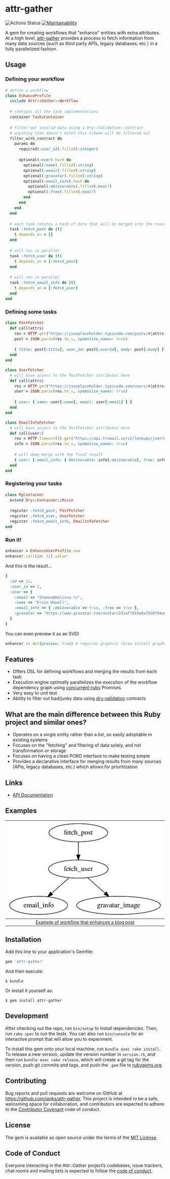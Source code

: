 # attr-gather

![Actions Status](https://github.com/ianks/attr-gather/workflows/Build%20+%20Test%20+%20Lint/badge.svg)
[![Maintainability](https://api.codeclimate.com/v1/badges/b825a3bc37ad6a76e005/maintainability)](https://codeclimate.com/github/ianks/attr-gather/maintainability)

A gem for creating workflows that "enhance" entities with extra attributes. At a high level, [attr-gather](https://github.com/ianks/attr-gather) provides a process to fetch information from many data sources (such as third party APIs, legacy databases, etc.) in a fully parallelized fashion.

## Usage

### Defining your workflow

```ruby
# define a workflow
class EnhanceProfile
  include Attr::Gather::Workflow

  # contains all the task implementations
  container TasksContainer

  # filter out invalid data using a Dry::Validation::Contract
  # anything that doesn't match this schema will be filtered out
  filter_with_contract do
    params do
      required(:user_id).filled(:integer)

      optional(:user).hash do
        optional(:name).filled(:string)
        optional(:email).filled(:string)
        optional(:gravatar).filled(:string)
        optional(:email_info).hash do
          optional(:deliverable).filled(:bool?)
          optional(:free).filled(:bool?)
        end
      end
    end
  end

  # each task returns a hash of data that will be merged into the result
  task :fetch_post do |t|
    t.depends_on = []
  end

  # will run in parallel
  task :fetch_user do |t|
    t.depends_on = [:fetch_post]
  end

  # will run in parallel
  task :fetch_email_info do |t|
    t.depends_on = [:fetch_user]
  end
end
```

### Defining some tasks

```ruby
class PostFetcher
  def call(attrs)
    res = HTTP.get("https://jsonplaceholder.typicode.com/posts/#{attrs[:id]}")
    post = JSON.parse(res.to_s, symbolize_names: true)

    { title: post[:title], user_id: post[:userId], body: post[:body] }
  end
end
```

```ruby
class UserFetcher
  # will have access to the PostFetcher attributes here
  def call(attrs)
    res = HTTP.get("https://jsonplaceholder.typicode.com/users/#{attrs[:user_id]}")
    user = JSON.parse(res.to_s, symbolize_names: true)

    { user: { name: user[:name], email: user[:email] } }
  end
end
```

```ruby
class EmailInfoFetcher
  # will have access to the PostFetcher attributes here
  def call(user:)
    res = HTTP.timeout(3).get("https://api.trumail.io/v2/lookups/json?email=#{user[:email]}")
    info = JSON.parse(res.to_s, symbolize_names: true)

    # will deep merge with the final result
    { user: { email_info: { deliverable: info[:deliverable], free: info[:free] } } }
  end
end
```

### Registering your tasks

```ruby
class MyContainer
  extend Dry::Container::Mixin
  
  register :fetch_post, PostFetcher
  register :fetch_user, UserFetcher
  register :fetch_email_info, EmailInfoFetcher
end
```

### Run it!

```ruby
enhancer = EnhanceUserProfile.new
enhancer.call(id: 12).value!
```

And this is the result...

```ruby
{
  :id => 12,
  :user_id => 2,
  :user => {
    :email => "Shanna@melissa.tv",
    :name => "Ervin Howell",
    :email_info => { :deliverable => true, :free => true },
    :gravatar => "https://www.gravatar.com/avatar/241af7d19a0a7438794aef21e4e19b79"
  }
}
```

You can even preview it as an SVG!

```ruby
enhancer.to_dot(preview: true) # requires graphviz (brew install graphviz)
```

## Features

- Offers DSL for defining workflows and merging the results from each task
- Execution engine optimally parallelizes the execution of the workflow dependency graph using [concurrent-ruby](https://github.com/ruby-concurrency/concurrent-ruby) Promises
- Very easy to unit test
- Ability to filter out bad/junky data using [dry-validation](https://dry-rb.org/gems/dry-validation) contracts

## What are the main difference between this Ruby project and similar ones?

- Operates on a single entity rather than a list, so easily adoptable in existing systems
- Focuses on the "fetching" and filtering of data solely, and not transformation or storage
- Focuses on having a clean PORO interface to make testing simple
- Provides a declarative interface for merging results from many sources (APIs, legacy databases, etc.) which allows for prioritization

## Links

- [API Documentation](https://www.rubydoc.info/gems/attr-gather)

## Examples

| [![SVG of Workflow](./examples/post_enhancer.svg)](./examples/post_enhancer.rb) |
| :-----------------------------------------------------------------------------: |
|  [Example of workflow that enhances a blog post](./examples/post_enhancer.rb)   |

## Installation

Add this line to your application's Gemfile:

```ruby
gem 'attr-gather'
```

And then execute:

    $ bundle

Or install it yourself as:

    $ gem install attr-gather

## Development

After checking out the repo, run `bin/setup` to install dependencies. Then, run
`rake spec` to run the tests. You can also run `bin/console` for an interactive
prompt that will allow you to experiment.

To install this gem onto your local machine, run `bundle exec rake install`. To
release a new version, update the version number in `version.rb`, and then run
`bundle exec rake release`, which will create a git tag for the version, push
git commits and tags, and push the `.gem` file to
[rubygems.org](https://rubygems.org).

## Contributing

Bug reports and pull requests are welcome on GitHub at
https://github.com/ianks/attr-gather. This project is intended to be a safe,
welcoming space for collaboration, and contributors are expected to adhere to
the [Contributor Covenant](http://contributor-covenant.org) code of conduct.

## License

The gem is available as open source under the terms of the [MIT
License](https://opensource.org/licenses/MIT).

## Code of Conduct

Everyone interacting in the Attr::Gather project’s codebases, issue trackers,
chat rooms and mailing lists is expected to follow the [code of
conduct](https://github.com/ianks/attr-gather/blob/master/CODE_OF_CONDUCT.md).
